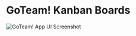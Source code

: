 # GoTeam! Kanban Boards
![GoTeam! App UI Screenshot](https://i.ibb.co/nCty58P/Screenshot-2021-04-29-at-19-20-34.png)

